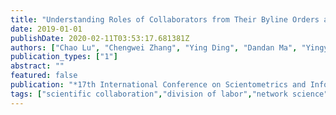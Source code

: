 ```yaml
---
title: "Understanding Roles of Collaborators from Their Byline Orders and Affiliations"
date: 2019-01-01
publishDate: 2020-02-11T03:53:17.681381Z
authors: ["Chao Lu", "Chengwei Zhang", "Ying Ding", "Dandan Ma", "Yingyi Zhang"]
publication_types: ["1"]
abstract: ""
featured: false
publication: "*17th International Conference on Scientometrics and Informetrics*"
tags: ["scientific collaboration","division of labor","network science","role charactor","author contribution statement"]
---
```


